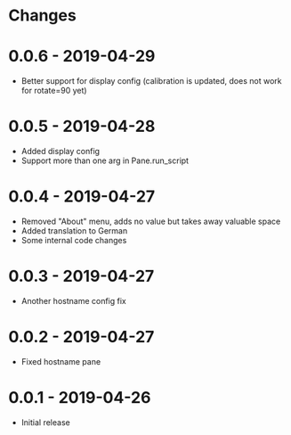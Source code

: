 # Changes

# 0.0.6 - 2019-04-29
* Better support for display config (calibration is updated, does
  not work for rotate=90 yet)

# 0.0.5 - 2019-04-28
* Added display config
* Support more than one arg in Pane.run_script

# 0.0.4 - 2019-04-27
* Removed "About" menu, adds no value but takes away valuable space
* Added translation to German
* Some internal code changes

# 0.0.3 - 2019-04-27
* Another hostname config fix

# 0.0.2 - 2019-04-27
* Fixed hostname pane

# 0.0.1 - 2019-04-26
* Initial release
